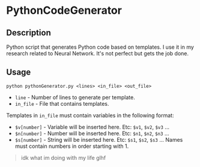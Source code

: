 # PythonCodeGenerator

## Description
Python script that generates Python code based on templates. I use it in my research related to Neural Network. It's not perfect but gets the job done.

## Usage
`python pythonGenerator.py <lines> <in_file> <out_file>`
- `line` - Number of lines to generate per template.
- `in_file` - File that contains templates.

Templates in `in_file` must contain variables in the following format:
 - `$v[number]` - Variable will be inserted here. Etc: `$v1`, `$v2`, `$v3` ...
 - `$n[number]` - Number will be inserted here. Etc: `$n1`, `$n2`, `$n3` ...
 - `$s[number]` - String will be inserted here. Etc: `$s1`, `$s2`, `$s3` ...
Names must contain numbers in order starting with 1.

> idk what im doing with my life glhf